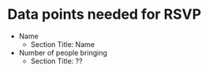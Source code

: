 # Data points needed for RSVP
* Name
    * Section Title: Name
* Number of people bringing
    * Section Title: ??
